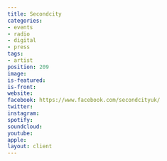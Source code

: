 ```yaml
---
title: Secondcity
categories:
- events
- radio
- digital
- press
tags:
- artist
position: 209
image: 
is-featured: 
is-front: 
website: 
facebook: https://www.facebook.com/secondcityuk/
twitter: 
instagram: 
spotify: 
soundcloud: 
youtube: 
apple: 
layout: client
---
```


